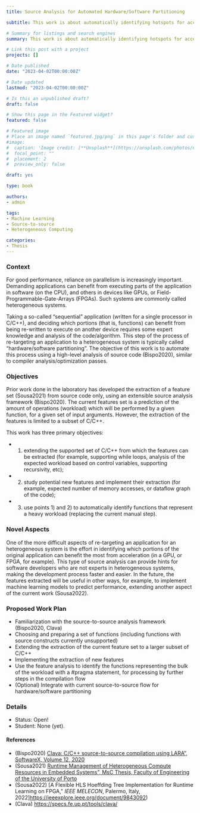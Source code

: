 ```yaml
---
title: Source Analysis for Automated Hardware/Software Partitioning

subtitle: This work is about automatically identifying hotspots for acceleration via source analysis.

# Summary for listings and search engines
summary: This work is about automatically identifying hotspots for acceleration via source analysis.

# Link this post with a project
projects: []

# Date published
date: "2023-04-02T00:00:00Z"

# Date updated
lastmod: "2023-04-02T00:00:00Z"

# Is this an unpublished draft?
draft: false

# Show this page in the Featured widget?
featured: false

# Featured image
# Place an image named `featured.jpg/png` in this page's folder and customize its options here.
#image:
#  caption: 'Image credit: [**Unsplash**](https://unsplash.com/photos/CpkOjOcXdUY)'
#  focal_point: ""
#  placement: 2
#  preview_only: false

draft: yes

type: book

authors:
- admin

tags:
- Machine Learning
- Source-to-source
- Heterogeneous Computing

categories:
- Thesis
---
```


### Context

For good performance, reliance on parallelism is increasingly important. Demanding applications can benefit from executing parts of the application in software (on the CPU), and others in devices like GPUs, or Field-Programmable-Gate-Arrays (FPGAs). Such systems are commonly called heterogeneous systems. 

Taking a so-called “sequential” application (written for a single processor in C/C++), and deciding which portions (that is, functions) can benefit from being re-written to execute on another device requires some expert knowledge and analysis of the code/algorithm. This step of the process of re-targeting an application to a heterogeneous system is typically called “hardware/software partitioning”. The objective of this work is to automate this process using a high-level analysis of source code (Bispo2020), similar to compiler analysis/optimization passes.

### Objectives

Prior work done in the laboratory has developed the extraction of a feature set (Sousa2021) from source code only, using an extensible source analysis framework (Bispo2020). The current features set is a prediction of the amount of operations (workload) which will be performed by a given function, for a given set of input arguments. However, the extraction of the features is limited to a subset of C/C++.

This work has three primary objectives: 
- 1) extending the supported set of C/C++ from which the features can be extracted (for example, supporting while loops, analysis of the expected workload based on control variables, supporting recursivity, etc);
- 2) study potential new features and implement their extraction (for example, expected number of memory accesses, or dataflow graph of the code);
- 3) use points 1) and 2) to automatically identify functions that represent a heavy workload (replacing the current manual step).

### Novel Aspects

One of the more difficult aspects of re-targeting an application for an heterogeneous system is the effort in identifying which portions of the original application can benefit the most from acceleration (in a GPU, or FPGA, for example). This type of source analysis can provide hints for software developers who are not experts in heterogeneous systems, making the development process faster and easier. In the future, the features extracted will be useful in other ways, for example, to implement machine learning models to predict performance, extending another aspect of the current work (Sousa2022).

### Proposed Work Plan

- Familiarization with the source-to-source analysis framework (Bispo2020, Clava)
- Choosing and preparing a set of functions (including functions with source constructs currently unsupported)
- Extending the extraction of the current feature set to a larger subset of C/C++
- Implementing the extraction of new features
- Use the feature analysis to identify the functions representing the bulk of the workload with a #pragma statement, for processing by further steps in the compilation flow
- (Optional) Integrate with current source-to-source flow for hardware/software partitioning

### Details

- Status: Open!
- Student: None (yet).

#### References

- (Bispo2020) [Clava: C/C++ source-to-source compilation using LARA”, SoftwareX, Volume 12, 2020](https://doi.org/10.1016/j.softx.2020.100565)
- (Sousa2021) [Runtime Management of Heterogeneous Compute Resources in Embedded Systems”, MsC Thesis, Faculty of Engineering of the University of Porto](https://repositorio-aberto.up.pt/handle/10216/137152)
- (Sousa2022) [A Flexible HLS Hoeffding Tree Implementation for Runtime Learning on FPGA," *IEEE MELECON*, Palermo, Italy, 2022]https://ieeexplore.ieee.org/document/9843092)
- (Clava) https://specs.fe.up.pt/tools/clava/

